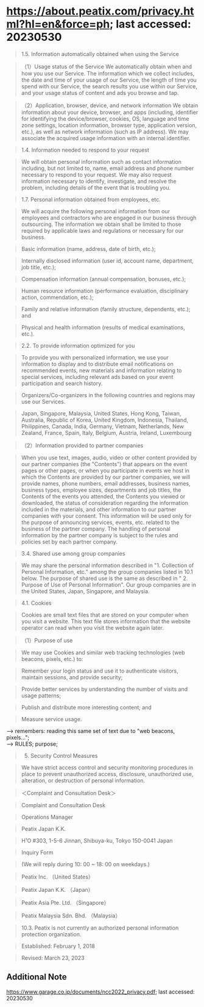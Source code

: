 # https://about.peatix.com/privacy.html?hl=en&force=ph; last accessed: 20230530

> 1.5. Information automatically obtained when using the Service

> （1）Usage status of the Service
We automatically obtain when and how you use our Service. The information which we collect includes, the date and time of your usage of our Service, the length of time you spend with our Service, the search results you use within our Service, and your usage status of content and ads you browse and tap.

> （2）Application, browser, device, and network information
We obtain information about your device, browser, and apps (including, identifier for identifying the device/browser, cookies, OS, language and time zone settings, location information, browser type, application version, etc.), as well as network information (such as IP address). We may associate the acquired usage information with an internal identifier.

> 1.4. Information needed to respond to your request

> We will obtain personal information such as contact information including, but not limited to, name, email address and phone number necessary to respond to your request. We may also request information necessary to identify, investigate, and resolve the problem, including details of the event that is troubling you.

> 1.7. Personal information obtained from employees, etc.

> We will acquire the following personal information from our employees and contractors who are engaged in our business through outsourcing. The information we obtain shall be limited to those required by applicable laws and regulations or necessary for our business.

> Basic information (name, address, date of birth, etc.);

> Internally disclosed information (user id, account name, department, job title, etc.);

> Compensation information (annual compensation, bonuses, etc.);

> Human resource information (performance evaluation, disciplinary action, commendation, etc.);

> Family and relative information (family structure, dependents, etc.); and

> Physical and health information (results of medical examinations, etc.).

> 2.2. To provide information optimized for you

> To provide you with personalized information, we use your information to display and to distribute email notifications on recommended events, new materials and information relating to special services, including relevant ads based on your event participation and search history.

> Organizers/Co-organizers in the following countries and regions may use our Services.

> Japan, Singapore, Malaysia, United States, Hong Kong, Taiwan, Australia, Republic of Korea, United Kingdom, Indonesia, Thailand, Philippines, Canada, India, Germany, Vietnam, Netherlands, New Zealand, France, Spain, Italy, Belgium, Austria, Ireland, Luxembourg 

> （2）Information provided to partner companies

> When you use text, images, audio, video or other content provided by our partner companies (the "Contents") that appears on the event pages or other pages, or when you participate in events we host in which the Contents are provided by our partner companies, we will provide names, phone numbers, email addresses, business names, business types, employee sizes, departments and job titles, the Contents of the events you attended, the Contents you viewed or downloaded, the status of consideration regarding the information included in the materials, and other information to our partner companies with your consent. This information will be used only for the purpose of announcing services, events, etc. related to the business of the partner company. The handling of personal information by the partner company is subject to the rules and policies set by each partner company. 

> 3.4. Shared use among group companies

> We may share the personal information described in "1. Collection of Personal Information, etc." among the group companies listed in 10.1 below. The purpose of shared use is the same as described in " 2. Purpose of Use of Personal Information". Our group companies are in the United States, Japan, Singapore, and Malaysia.

> 4.1. Cookies

> Cookies are small text files that are stored on your computer when you visit a website. This text file stores information that the website operator can read when you visit the website again later.

> （1）Purpose of use

> We may use Cookies and similar web tracking technologies (web beacons, pixels, etc.) to:

> Remember your login status and use it to authenticate visitors, maintain sessions, and provide security;

> Provide better services by understanding the number of visits and usage patterns;
 
> Publish and distribute more interesting content; and

> Measure service usage.

--> remembers: reading this same set of text due to "web beacons, pixels...";<br/>
--> RULES; purpose;

> 5. Security Control Measures

> We have strict access control and security monitoring procedures in place to prevent unauthorized access, disclosure, unauthorized use, alteration, or destruction of personal information.

> ＜Complaint and Consultation Desk＞

> Complaint and Consultation Desk

> Operations Manager

> Peatix Japan K.K.

> H¹O #303, 1-5-6 Jinnan, Shibuya-ku, Tokyo 150-0041 Japan

> Inquiry Form

> (We will reply during 10: 00 ~ 18: 00 on weekdays.) 


> Peatix Inc. （United States）

> Peatix Japan K.K. （Japan）

> Peatix Asia Pte. Ltd. （Singapore）

> Peatix Malaysia Sdn. Bhd. （Malaysia）


> 10.3. Peatix is not currently an authorized personal information protection organization.

> Established: February 1, 2018

> Revised: March 23, 2023 

## Additional Note

https://www.garage.co.jp/documents/ncc2022_privacy.pdf; last accessed: 20230530
